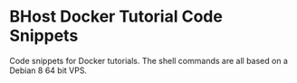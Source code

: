 # BHost Docker Tutorial Code Snippets
Code snippets for Docker tutorials. The shell commands are all based on a Debian 8 64 bit VPS.

